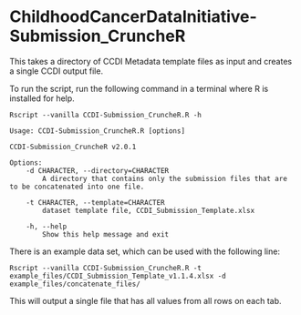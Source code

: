 # ChildhoodCancerDataInitiative-Submission_CruncheR
This takes a directory of CCDI Metadata template files as input and creates a single CCDI output file.

To run the script, run the following command in a terminal where R is installed for help.

```
Rscript --vanilla CCDI-Submission_CruncheR.R -h
```

```
Usage: CCDI-Submission_CruncheR.R [options]

CCDI-Submission_CruncheR v2.0.1

Options:
	-d CHARACTER, --directory=CHARACTER
		A directory that contains only the submission files that are to be concatenated into one file.

	-t CHARACTER, --template=CHARACTER
		dataset template file, CCDI_Submission_Template.xlsx

	-h, --help
		Show this help message and exit
```

There is an example data set, which can be used with the following line:

```
Rscript --vanilla CCDI-Submission_CruncheR.R -t example_files/CCDI_Submission_Template_v1.1.4.xlsx -d example_files/concatenate_files/
```

This will output a single file that has all values from all rows on each tab.
